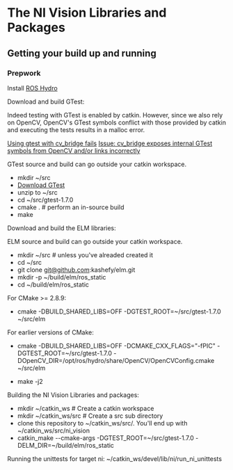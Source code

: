 # The NI Vision Libraries and Packages #

## Getting your build up and running ##

### Prepwork ###

Install [ROS Hydro](http://wiki.ros.org/hydro/Installation)

Download and build GTest:

Indeed testing with GTest is enabled by catkin. However, since
we also rely on OpenCV, OpenCV's GTest symbols conflict with those
provided by catkin and executing the tests results in a malloc error.

[Using gtest with cv_bridge fails](http://answers.ros.org/question/76453/using-gtest-with-cv_bridge-fails/)
[Issue: cv_bridge exposes internal GTest symbols from OpenCV and/or links incorrectly](https://github.com/ros-perception/vision_opencv/issues/22)

GTest source and build can go outside your catkin workspace.

* mkdir ~/src
* [Download GTest](https://googletest.googlecode.com/files/gtest-1.7.0.zip)
* unzip to ~/src
* cd ~/src/gtest-1.7.0
* cmake .	# perform an in-source build
* make

Download and build the ELM libraries:

ELM source and build can go outside your catkin workspace.

* mkdir ~/src # unless you've alreaded created it
* cd ~/src
* git clone git@github.com:kashefy/elm.git
* mkdir -p ~/build/elm/ros_static
* cd ~/build/elm/ros_static

For CMake >= 2.8.9:

* cmake -DBUILD_SHARED_LIBS=OFF -DGTEST_ROOT=~/src/gtest-1.7.0 ~/src/elm

For earlier versions of CMake:

* cmake -DBUILD_SHARED_LIBS=OFF -DCMAKE_CXX_FLAGS="-fPIC" -DGTEST_ROOT=~/src/gtest-1.7.0 -DOpenCV_DIR=/opt/ros/hydro/share/OpenCV/OpenCVConfig.cmake ~/src/elm

* make -j2

Building the NI Vision Libraries and packages:

* mkdir ~/catkin_ws 	# Create a catkin workspace
* mkdir ~/catkin_ws/src 		# Create a src sub directory
* clone this repository to ~/catkin_ws/src/. You'll end up with ~/catkin_ws/src/ni_vision
* catkin_make --cmake-args -DGTEST_ROOT=~/src/gtest-1.7.0 -DELM_DIR=~/build/elm/ros_static

Running the unittests for target ni:
~/catkin_ws/devel/lib/ni/run_ni_unittests
